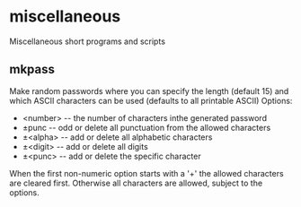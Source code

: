 # miscellaneous
Miscellaneous short programs and scripts
## mkpass
Make random passwords where you can specify the length (default 15) and which ASCII characters can be used (defaults to all printable ASCII)
Options:
* &lt;number&gt; -- the number of characters inthe generated password
* ±punc -- odd or delete all punctuation from the allowed characters
* ±&lt;alpha&gt; -- add or delete all alphabetic characters
* ±&lt;digit&gt; -- add or delete all digits
* ±&lt;punc&gt; -- add or delete the specific character

When the first non-numeric option starts with a '+' the allowed characters are cleared first. Otherwise all characters are allowed, subject to the options.
